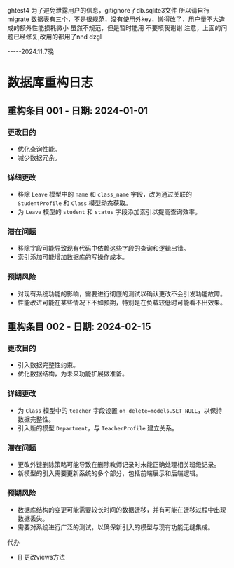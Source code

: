 ghtest4
为了避免泄露用户的信息，gitignore了db.sqlite3文件
所以请自行migrate
数据表有三个，不是很规范，没有使用外key，懒得改了，用户量不大造成的额外性能损耗微小
虽然不规范，但是暂时能用
不要喷我谢谢
 注意，上面的问题已经修复,改用的都用了nnd dzgl

 -----2024.11.7晚
 # 数据库重构日志

## 重构条目 001 - 日期: 2024-01-01

### 更改目的
- 优化查询性能。
- 减少数据冗余。

### 详细更改
- 移除 `Leave` 模型中的 `name` 和 `class_name` 字段，改为通过关联的 `StudentProfile` 和 `Class` 模型动态获取。
- 为 `Leave` 模型的 `student` 和 `status` 字段添加索引以提高查询效率。

### 潜在问题
- 移除字段可能导致现有代码中依赖这些字段的查询和逻辑出错。
- 索引添加可能增加数据库的写操作成本。

### 预期风险
- 对现有系统功能的影响，需要进行彻底的测试以确认更改不会引发功能故障。
- 性能改进可能在某些情况下不如预期，特别是在负载较低时可能看不出效果。

## 重构条目 002 - 日期: 2024-02-15

### 更改目的
- 引入数据完整性约束。
- 优化数据结构，为未来功能扩展做准备。

### 详细更改
- 为 `Class` 模型中的 `teacher` 字段设置 `on_delete=models.SET_NULL`，以保持数据完整性。
- 引入新的模型 `Department`，与 `TeacherProfile` 建立关系。

### 潜在问题
- 更改外键删除策略可能导致在删除教师记录时未能正确处理相关班级记录。
- 新模型的引入需要更新系统的多个部分，包括前端展示和后端逻辑。

### 预期风险
- 数据库结构的变更可能需要较长时间的数据迁移，并有可能在迁移过程中出现数据丢失。
- 需要对系统进行广泛的测试，以确保新引入的模型与现有功能无缝集成。

代办 
- [] 更改views方法